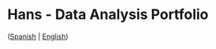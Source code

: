 # Hans - Data Analysis Portfolio 
([Spanish](https://github.com/HansAllTech/Hans_Data_Analysis_Portfolio/blob/main/Proyectos.md#tabla-de-contenido-es--en) | [English](https://github.com/HansAllTech/Hans_Data_Analysis_Portfolio/blob/main/Projects.md#table-of-content-es--en))                                         
                                                                                                                                                           
                                                                                  
                                                                                     
                                                         
                                     
                    
                                     
          
        
    
   
 
  

